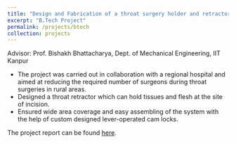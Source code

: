 ```yaml
---
title: "Design and Fabrication of a throat surgery holder and retractor"
excerpt: "B.Tech Project"
permalink: /projects/btech
collection: projects
---
```



Advisor: Prof. Bishakh Bhattacharya, Dept. of Mechanical Engineering, IIT Kanpur

* The project was carried out in collaboration with a regional hospital and aimed at reducing the required number of surgeons during throat surgeries in rural areas.
* Designed a throat retractor which can hold tissues and flesh at the site of incision. 
* Ensured wide area coverage and easy assembling of the system with the help of custom designed lever-operated cam locks.

The project report can be found <a href="/files/mefinal.pdf">here</a>.
